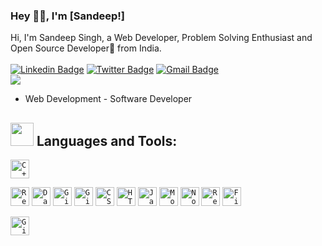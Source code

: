 ### Hey 👋🏽, I'm [Sandeep!]

Hi, I'm Sandeep Singh, a Web Developer, Problem Solving Enthusiast and Open Source Developer🚀 from India. <br> <br> 
[![Linkedin Badge](https://img.shields.io/badge/-SandeepSingh-blue?style=social&logo=Linkedin&logoColor=blue&link=https://www.linkedin.com/in/sandeepsingh18/)](https://www.linkedin.com/in/sandeepsingh18/)
[![Twitter Badge](https://img.shields.io/badge/-@SinghSandeep-1ca0f1?style=social&logo=twitter&logoColor=blue&link=https://twitter.com/Sandeep09056310)](https://twitter.com/Sandeep09056310) 
[![Gmail Badge](https://img.shields.io/badge/-GMail-c14438?style=social&logo=Gmail&logoColor=red&link=mailto:prasan.250899@gmail.com)](mailto:prasan.250899@gmail.com)
<br />
![](https://visitor-badge.glitch.me/badge?page_id=sandeepsingh2508.sandeepsingh2508)  <br> 


- Web Development - Software Developer


## <img src="https://media.giphy.com/media/QssGEmpkyEOhBCb7e1/giphy.gif" width="37px">  Languages and Tools:

<code><img width="30px" src="https://img.icons8.com/color/4x/c-plus-plus-logo.png" title="C++"/></code>

<code><img width="30px" src="https://img.icons8.com/plasticine/100/000000/react.png" title="React"/></code>
<code><img width="30px" src="https://img.icons8.com/dusk/64/000000/database-restore.png" title="Database"/></code>
<code><img width="30px" src="https://img.icons8.com/fluent/8x/github.png" title="GitHub"/></code>
<code><img width="30px" src="https://img.icons8.com/color/2x/git.png" title="Git"/></code>
<code><img width="30px" src="https://img.icons8.com/color/48/000000/css3.png" title="CSS"/></code>
<code><img width="30px" src="https://img.icons8.com/color/48/000000/html-5.png" title="HTML"/></code>
<code><img width="30px" src="https://img.icons8.com/color/48/000000/javascript--v1.png" title="Javascript"/></code>
<code><img width="30px" src="https://img.icons8.com/color/8x/000000/mongodb.png" title="MongoDB"/></code>
<code><img width="30px" src="https://img.icons8.com/color/8x/000000/nodejs.png" title="Nodejs"/></code>
<code><img width="30px" src="https://img.icons8.com/color/8x/000000/redux.png" title="Redux"/></code>
<code><img width="30px" src="https://img.icons8.com/color/8x/000000/firebase.png" title="Firebase"/></code>

<code><img width="30px" src="https://img.icons8.com/color/8x/000000/gitlab.png" title="GitLab"/></code>






<!--
**sandeeosingh2508/sandeepsingh2508** is a ✨ _special_ ✨ repository because its `README.md` (this file) appears on your GitHub profile.
-->
